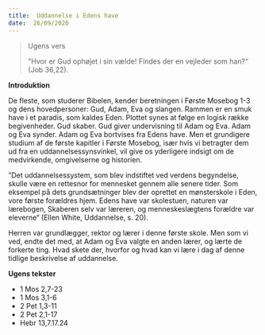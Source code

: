 ```yaml
---
title:  Uddannelse i Edens have
date:  26/09/2020
---
```


> <p>Ugens vers</p>
> ”Hvor er Gud ophøjet i sin vælde! Findes der en vejleder som han?“ (Job 36,22).

**Introduktion**

De fleste, som studerer Bibelen, kender beretningen i Første Mosebog 1-3 og dens hovedpersoner: Gud, Adam, Eva og slangen. Rammen er en smuk have i et paradis, som kaldes Eden. Plottet synes at følge en logisk række begivenheder. Gud skaber. Gud giver undervisning til Adam og Eva. Adam og Eva synder. Adam og Eva bortvises fra Edens have. Men et grundigere studium af de første kapitler i Første Mosebog, især hvis vi betragter dem ud fra en uddannelsessynsvinkel, vil give os yderligere indsigt om de medvirkende, omgivelserne og historien.

”Det uddannelsessystem, som blev indstiftet ved verdens begyndelse, skulle være en rettesnor for mennesket gennem alle senere tider. Som eksempel på dets grundsætninger blev der oprettet en mønsterskole i Eden, vore første forældres hjem. Edens have var skolestuen, naturen var lærebogen, Skaberen selv var læreren, og menneskeslægtens forældre var eleverne“ (Ellen White, Uddannelse, s. 20).

Herren var grundlægger, rektor og lærer i denne første skole. Men som vi ved, endte det med, at Adam og Eva valgte en anden lærer, og lærte de forkerte ting. Hvad skete der, hvorfor og hvad kan vi lære i dag af denne tidlige beskrivelse af uddannelse.

**Ugens tekster**

- 1 Mos 2,7-23
- 1 Mos 3,1-6
- 2 Pet 1,3-11
- 2 Pet 2,1-17
- Hebr 13,7.17.24